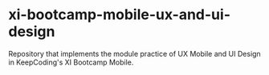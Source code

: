 # xi-bootcamp-mobile-ux-and-ui-design
Repository that implements the module practice of UX Mobile and UI Design in KeepCoding's XI Bootcamp Mobile.
